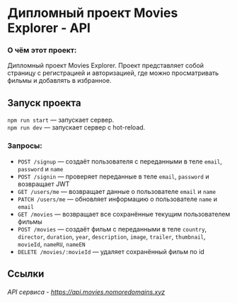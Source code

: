 # **Дипломный проект Movies Explorer - API**

### О чём этот проект:
Дипломный проект Movies Explorer. Проект представляет собой страницу с регистрацией и авторизацией, где можно просматривать фильмы и добавлять в избранное.

## Запуск проекта
`npm run start` — запускает сервер.   
`npm run dev` — запускает сервер с hot-reload.

### Запросы:
- `POST /signup` — создаёт пользователя с переданными в теле `email`, `password` и `name`
- `POST /signin` — проверяет переданные в теле `email`, `password` и возвращает JWT
- `GET /users/me` — возвращает данные о пользователе `email` и `name`
- `PATCH /users/me` — обновляет информацию о пользователе `name` и `email`
- `GET /movies` — возвращает все сохранённые текущим  пользователем фильмы
- `POST /movies` — создаёт фильм с переданными в теле `country`, `director`, `duration`, `year`, `description`, `image`, `trailer`, `thumbnail`, `movieId`, `nameRU`, `nameEN`
- `DELETE /movies/:movieId` —  удаляет сохранённый фильм по id

## Ссылки
###### API сервиса - https://api.movies.nomoredomains.xyz
